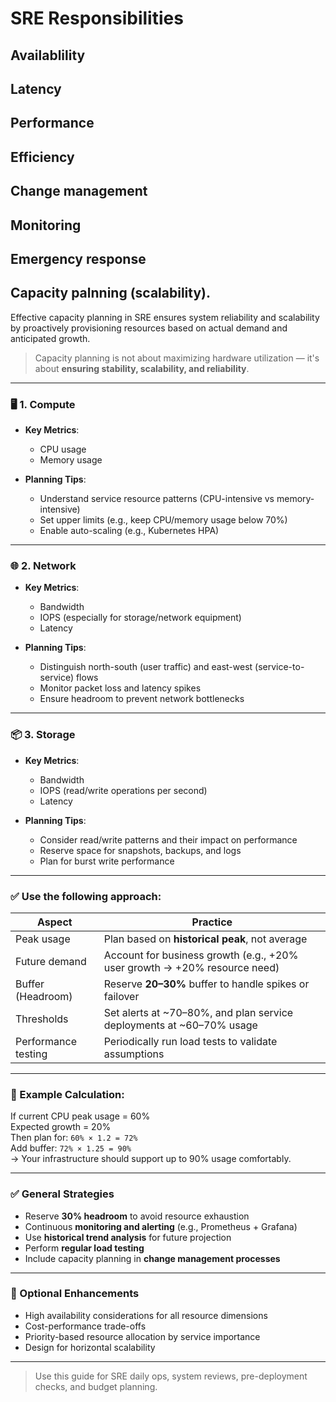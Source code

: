 # SRE Responsibilities

## Availablility
## Latency
## Performance
## Efficiency
## Change management
## Monitoring
## Emergency response
## Capacity palnning (scalability).
Effective capacity planning in SRE ensures system reliability and scalability by proactively provisioning resources based on actual demand and anticipated growth.
> Capacity planning is not about maximizing hardware utilization — it's about **ensuring stability, scalability, and reliability**.
---

### 🖥️ 1. Compute

- **Key Metrics**:
  - CPU usage
  - Memory usage

- **Planning Tips**:
  - Understand service resource patterns (CPU-intensive vs memory-intensive)
  - Set upper limits (e.g., keep CPU/memory usage below 70%)
  - Enable auto-scaling (e.g., Kubernetes HPA)

---

### 🌐 2. Network

- **Key Metrics**:
  - Bandwidth
  - IOPS (especially for storage/network equipment)
  - Latency

- **Planning Tips**:
  - Distinguish north-south (user traffic) and east-west (service-to-service) flows
  - Monitor packet loss and latency spikes
  - Ensure headroom to prevent network bottlenecks

---

### 📦 3. Storage

- **Key Metrics**:
  - Bandwidth
  - IOPS (read/write operations per second)
  - Latency

- **Planning Tips**:
  - Consider read/write patterns and their impact on performance
  - Reserve space for snapshots, backups, and logs
  - Plan for burst write performance

---

### ✅ Use the following approach:

| Aspect                 | Practice                                                                 |
|------------------------|--------------------------------------------------------------------------|
| Peak usage             | Plan based on **historical peak**, not average                          |
| Future demand          | Account for business growth (e.g., +20% user growth → +20% resource need)|
| Buffer (Headroom)      | Reserve **20–30%** buffer to handle spikes or failover                  |
| Thresholds             | Set alerts at ~70–80%, and plan service deployments at ~60–70% usage    |
| Performance testing    | Periodically run load tests to validate assumptions                     |

---

### 🧮 Example Calculation:

If current CPU peak usage = 60%  
Expected growth = 20%  
Then plan for: `60% × 1.2 = 72%`  
Add buffer: `72% × 1.25 = 90%`  
→ Your infrastructure should support up to 90% usage comfortably.

---

### ✅ General Strategies

- Reserve **30% headroom** to avoid resource exhaustion
- Continuous **monitoring and alerting** (e.g., Prometheus + Grafana)
- Use **historical trend analysis** for future projection
- Perform **regular load testing**
- Include capacity planning in **change management processes**

---

### 🔁 Optional Enhancements

- High availability considerations for all resource dimensions
- Cost-performance trade-offs
- Priority-based resource allocation by service importance
- Design for horizontal scalability

---

> Use this guide for SRE daily ops, system reviews, pre-deployment checks, and budget planning.
